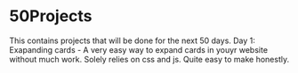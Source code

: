 # 50Projects
This contains projects that will be done for the next 50 days.
Day 1: Exapanding cards - A very easy way to expand cards in youyr website without much work. Solely relies on css and js. Quite easy to make honestly.
